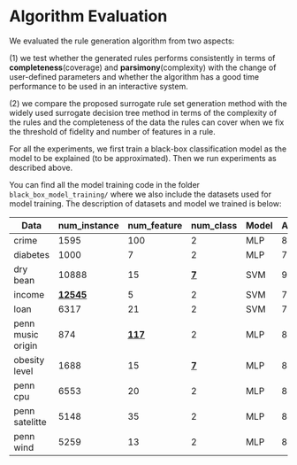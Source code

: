 # Algorithm Evaluation

We evaluated the rule generation algorithm from two aspects:

(1) we test whether the generated rules performs consistently in terms of **completeness**(coverage) and **parsimony**(complexity) with the change of user-defined parameters and whether the algorithm has a good time performance to be used in an interactive system.

(2) we compare the proposed surrogate rule set generation method with the widely used surrogate decision tree method in terms of the complexity of the rules and the completeness of the data the rules can cover when we fix the threshold of fidelity and number of features in a rule.

For all the experiments, we first train a black-box classification model as the model to be explained (to be approximated). Then we run experiments as described above.

You can find all the model training code in the folder `black_box_model_training/` where we also include the datasets used for model training. The description of datasets and model we trained is below:

| Data              | num_instance     | num_feature    | num_class    | Model | Accuracy |
| ----------------- | ---------------- | -------------- | ------------ | ----- | -------- |
| crime             | 1595             | 100            | 2            | MLP   | 83.5%    |
| diabetes          | 1000             | 7              | 2            | MLP   | 75.5%    |
| dry bean          | 10888            | 15             | **<u>7</u>** | SVM   | 93.1%    |
| income            | <u>**12545**</u> | 5              | 2            | SVM   | 76.5%    |
| loan              | 6317             | 21             | 2            | SVM   | 73.6%    |
| penn music origin | 874              | **<u>117</u>** | 2            | MLP   | 80.7%    |
| obesity level     | 1688             | 15             | **<u>7</u>** | MLP   | 83.0%    |
| penn cpu          | 6553             | 20             | 2            | MLP   | 81.9%    |
| penn satelitte    | 5148             | 35             | 2            | MLP   | 85.6%    |
| penn wind         | 5259             | 13             | 2            | MLP   | 83.2%    |

